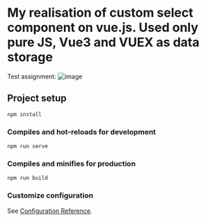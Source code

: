 # My realisation of custom select component on vue.js. Used only pure JS, Vue3 and VUEX as data storage
Test assignment:
![image](https://user-images.githubusercontent.com/53097647/191945286-bae7ab38-5314-4b04-92a3-f6b25fa063a1.png)

## Project setup
```
npm install
```

### Compiles and hot-reloads for development
```
npm run serve
```

### Compiles and minifies for production
```
npm run build
```

### Customize configuration
See [Configuration Reference](https://cli.vuejs.org/config/).
